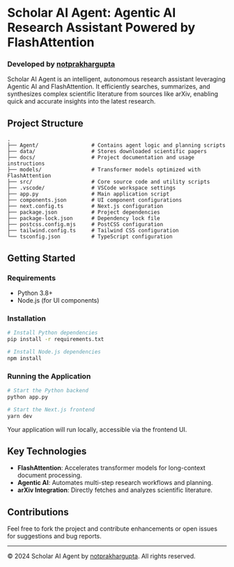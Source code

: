 # Scholar AI Agent: Agentic AI Research Assistant Powered by FlashAttention

### Developed by [notprakhargupta](https://github.com/notprakhargupta)

Scholar AI Agent is an intelligent, autonomous research assistant leveraging Agentic AI and FlashAttention. It efficiently searches, summarizes, and synthesizes complex scientific literature from sources like arXiv, enabling quick and accurate insights into the latest research.

## Project Structure

```
.
├── Agent/                 # Contains agent logic and planning scripts
├── data/                  # Stores downloaded scientific papers
├── docs/                  # Project documentation and usage instructions
├── models/                # Transformer models optimized with FlashAttention
├── src/                   # Core source code and utility scripts
├── .vscode/               # VSCode workspace settings
├── app.py                 # Main application script
├── components.json        # UI component configurations
├── next.config.ts         # Next.js configuration
├── package.json           # Project dependencies
├── package-lock.json      # Dependency lock file
├── postcss.config.mjs     # PostCSS configuration
├── tailwind.config.ts     # Tailwind CSS configuration
└── tsconfig.json          # TypeScript configuration
```

## Getting Started

### Requirements

* Python 3.8+
* Node.js (for UI components)

### Installation

```bash
# Install Python dependencies
pip install -r requirements.txt

# Install Node.js dependencies
npm install
```

### Running the Application

```bash
# Start the Python backend
python app.py

# Start the Next.js frontend
yarn dev
```

Your application will run locally, accessible via the frontend UI.

## Key Technologies

* **FlashAttention**: Accelerates transformer models for long-context document processing.
* **Agentic AI**: Automates multi-step research workflows and planning.
* **arXiv Integration**: Directly fetches and analyzes scientific literature.

## Contributions

Feel free to fork the project and contribute enhancements or open issues for suggestions and bug reports.

---

© 2024 Scholar AI Agent by [notprakhargupta](https://github.com/notprakhargupta). All rights reserved.
